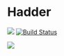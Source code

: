 # Hadder

<a href="https://discord.gg/58My2dM"><img src="https://discordapp.com/api/guilds/448554629282922527/embed.png"/></a>
[![Build Status](https://github.com/BigBotNetwork/Hadder/workflows/Hadder/badge.svg)](https://github.com/BigBotNetwork/Hadder)

<a href="https://discordextremelist.xyz/bots/Hadder"><img src="https://discordextremelist.xyz/api/bot/637002314162372639/widget"/></a>
